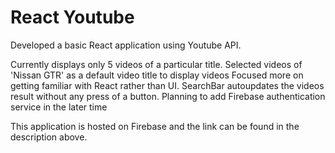 # React Youtube
Developed a basic React application using Youtube API. 

Currently displays only 5 videos of a particular title. 
Selected videos of 'Nissan GTR' as a default video title to display videos
Focused more on getting familiar with React rather than UI.
SearchBar autoupdates the videos result without any press of a button.
Planning to add Firebase authentication service in the later time


This application is hosted on Firebase and the link can be found in the description above. 

